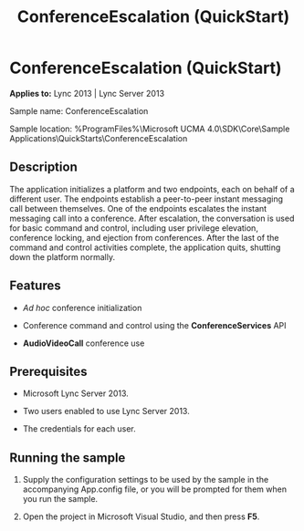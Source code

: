 ﻿---
title: ConferenceEscalation (QuickStart)
TOCTitle: ConferenceEscalation (QuickStart)
ms:assetid: f9865881-2532-4e22-83dc-e4db22a294ed
ms:mtpsurl: https://msdn.microsoft.com/en-us/library/Dn454824(v=office.15)
ms:contentKeyID: 57103674
ms.date: 07/25/2014
mtps_version: v=office.15
---

# ConferenceEscalation (QuickStart)


**Applies to:** Lync 2013 | Lync Server 2013



Sample name: ConferenceEscalation

Sample location: %ProgramFiles%\\Microsoft UCMA 4.0\\SDK\\Core\\Sample Applications\\QuickStarts\\ConferenceEscalation

## Description

The application initializes a platform and two endpoints, each on behalf of a different user. The endpoints establish a peer-to-peer instant messaging call between themselves. One of the endpoints escalates the instant messaging call into a conference. After escalation, the conversation is used for basic command and control, including user privilege elevation, conference locking, and ejection from conferences. After the last of the command and control activities complete, the application quits, shutting down the platform normally.

## Features

  - *Ad hoc* conference initialization

  - Conference command and control using the **ConferenceServices** API

  - **AudioVideoCall** conference use

## Prerequisites

  - Microsoft Lync Server 2013.

  - Two users enabled to use Lync Server 2013.

  - The credentials for each user.

## Running the sample

1.  Supply the configuration settings to be used by the sample in the accompanying App.config file, or you will be prompted for them when you run the sample.

2.  Open the project in Microsoft Visual Studio, and then press **F5**.

